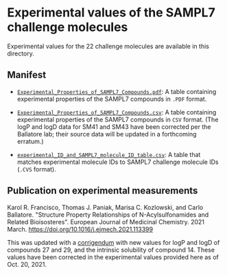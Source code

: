 # Experimental values of the SAMPL7 challenge molecules

Experimental values for the 22 challenge molecules are available in this directory.


## Manifest
- [`Experimental_Properties_of_SAMPL7_Compounds.pdf`](Experimental_Properties_of_SAMPL7_Compounds.pdf): A table containing experimental properties of the SAMPL7 compounds in `.PDF` format.

- [`Experimental_Properties_of_SAMPL7_Compounds.csv`](Experimental_Properties_of_SAMPL7_Compounds.csv): A table containing experimental properties of the SAMPL7 compounds in `CSV` format. (The logP and logD data for SM41 and SM43 have been corrected per the Ballatore lab; their source data will be updated in a forthcoming erratum.)

- [`experimental_ID_and_SAMPL7_molecule_ID_table.csv`](experimental_ID_and_SAMPL7_molecule_ID_table.csv): A table that matches experimental molecule IDs to SAMPL7 challenge molecule IDs (`.CVS` format).

## Publication on experimental measurements
Karol R. Francisco, Thomas J. Paniak, Marisa C. Kozlowski, and Carlo Ballatore. "Structure Property Relationships of N-Acylsulfonamides and Related Bioisosteres". European Journal of Medicinal Chemistry. 2021 March. https://doi.org/10.1016/j.ejmech.2021.113399

This was updated with a [corrigendum](https://doi.org/10.1016/j.ejmech.2021.113894) with new values for logP and logD of compounds 27 and 29, and the intrinsic solubility of compound 14. These values have been corrected in the experimental values provided here as of Oct. 20, 2021.
